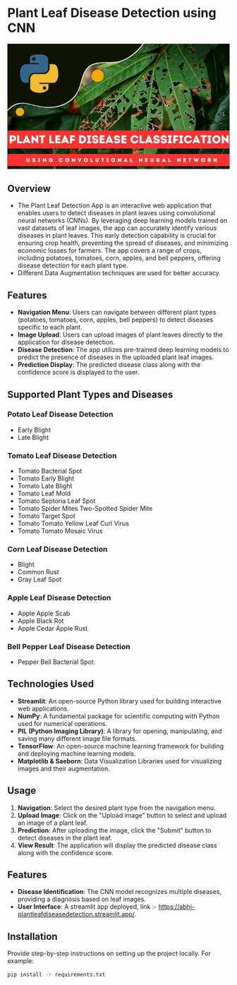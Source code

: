 # Plant Leaf Disease Detection using CNN

![banner](https://github.com/abhinavomer/plant_leaf_disease_detection/blob/main/pldd.jpg)
## Overview

- The Plant Leaf Detection App is an interactive web application that enables users to detect diseases in plant leaves using convolutional neural networks (CNNs). By leveraging deep learning models trained on vast datasets of leaf images, the app can accurately identify various diseases in plant leaves. This early detection capability is crucial for ensuring crop health, preventing the spread of diseases, and minimizing economic losses for farmers. The app covers a range of crops, including potatoes, tomatoes, corn, apples, and bell peppers, offering disease detection for each plant type.
- Different Data Augmentation techniques are used for better accuracy.

## Features

- **Navigation Menu**: Users can navigate between different plant types (potatoes, tomatoes, corn, apples, bell peppers) to detect diseases specific to each plant.
- **Image Upload**: Users can upload images of plant leaves directly to the application for disease detection.
- **Disease Detection**: The app utilizes pre-trained deep learning models to predict the presence of diseases in the uploaded plant leaf images.
- **Prediction Display**: The predicted disease class along with the confidence score is displayed to the user.

## Supported Plant Types and Diseases

### Potato Leaf Disease Detection
- Early Blight
- Late Blight

### Tomato Leaf Disease Detection
- Tomato Bacterial Spot
- Tomato Early Blight
- Tomato Late Blight
- Tomato Leaf Mold
- Tomato Septoria Leaf Spot
- Tomato Spider Mites Two-Spotted Spider Mite
- Tomato Target Spot
- Tomato Tomato Yellow Leaf Curl Virus
- Tomato Tomato Mosaic Virus

### Corn Leaf Disease Detection
- Blight
- Common Rust
- Gray Leaf Spot

### Apple Leaf Disease Detection
- Apple Apple Scab
- Apple Black Rot
- Apple Cedar Apple Rust

### Bell Pepper Leaf Disease Detection
- Pepper Bell Bacterial Spot

## Technologies Used

- **Streamlit**: An open-source Python library used for building interactive web applications.
- **NumPy**: A fundamental package for scientific computing with Python used for numerical operations.
- **PIL (Python Imaging Library)**: A library for opening, manipulating, and saving many different image file formats.
- **TensorFlow**: An open-source machine learning framework for building and deploying machine learning models.
- **Matplotlib & Saeborn**: Data Visualization Libraries used for visualizing images and their augmentation.

## Usage

1. **Navigation**: Select the desired plant type from the navigation menu.
2. **Upload Image**: Click on the "Upload image" button to select and upload an image of a plant leaf.
3. **Prediction**: After uploading the image, click the "Submit" button to detect diseases in the plant leaf.
4. **View Result**: The application will display the predicted disease class along with the confidence score.

## Features
- **Disease Identification**: The CNN model recognizes multiple diseases, providing a diagnosis based on leaf images.
- **User Interface**: A streamlit app deployed, link :- https://abhi-plantleafdiseasedetection.streamlit.app/.

## Installation
Provide step-by-step instructions on setting up the project locally. For example:
```bash
pip install -r requirements.txt
